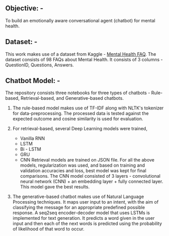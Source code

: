 ## Objective: -
To build an emotionally aware conversational agent (chatbot) for mental health. 

## Dataset: -

This work makes use of a dataset from Kaggle - [Mental Health FAQ](https://www.kaggle.com/narendrageek/mental-health-faq-for-chatbot). The dataset consists of 98 FAQs about Mental Health. It consists of 3 columns - QuestionID, Questions, Answers. 

## Chatbot Model: -
The repository consists three notebooks for three types of chatbots - Rule-based, Retrieval-based, and Generative-based chatbots. 

1. The rule-based model makes use of TF-IDF along with NLTK's tokenizer for data-preprocessing. The processed data is tested against the expected outcome and cosine similarity is used for evaluation. 
2. For retrieval-based, several Deep Learning models were trained, 
   - Vanilla RNN
   - LSTM
   - Bi - LSTM 
   - GRU 
   - CNN
Retrieval models are trained on JSON file. For all the above models, regularization was used, and based on training and validation accuracies and loss, best model was kept for final comparisons. The CNN model consisted of 3 layers - convolutional neural network (CNN) + an embedding layer + fully connected layer. This model gave the best results. 

3. The generative-based chatbot makes use of Natural Language Processing techniques. It maps user input to an intent, with the aim of classifying the message for an appropriate predefined possible response.
A seq2seq encoder-decoder model that uses LSTMs is implemented for text generation. It predicts a word given in the user input and then each of the next words is predicted using the probability of likelihood of that word to occur. 
  












